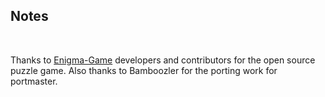 ## Notes
<br/>

Thanks to [Enigma-Game](https://github.com/Enigma-Game/Enigma) developers and contributors for the open source puzzle game.  Also thanks to Bamboozler for the porting work for portmaster.
<br/>

